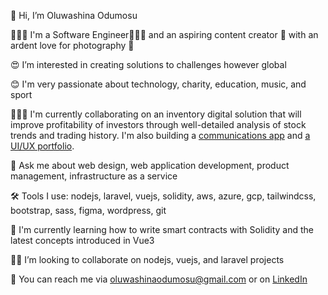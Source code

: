 👋 Hi, I’m Oluwashina Odumosu

🙎🏽‍♂️ I'm a Software Engineer👨🏽‍💻 and an aspiring content creator 🚀 with an ardent love for photography 📸

😍 I’m interested in creating solutions to challenges however global

😊 I'm very passionate about technology, charity, education, music, and sport

👨🏽‍🏭 I'm currently collaborating on an inventory digital solution that will improve profitability of investors through well-detailed analysis of stock trends and trading history. I'm also building a [communications app](https://griffin-consults.vercel.app/) and [a UI/UX portfolio](https://barney.vercel.app/).

💬 Ask me about web design, web application development, product management, infrastructure as a service

🛠️ Tools I use: nodejs, laravel, vuejs, solidity, aws, azure, gcp, tailwindcss, bootstrap, sass, figma, wordpress, git

🌱 I'm currently learning how to write smart contracts with Solidity and the latest concepts introduced in Vue3

🤝🏽 I’m looking to collaborate on nodejs, vuejs, and laravel projects

📡 You can reach me via [oluwashinaodumosu@gmail.com](mailto:oluwashinaodumosu@gmail.com) or on [LinkedIn](https://www.linkedin.com/in/odumz/)

